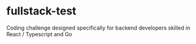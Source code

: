 # fullstack-test
Coding challenge designed specifically for backend developers skilled in React / Typescript and Go
